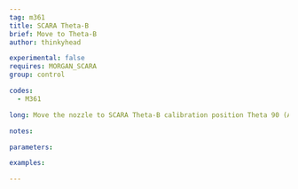 ```yaml
---
tag: m361
title: SCARA Theta-B
brief: Move to Theta-B
author: thinkyhead

experimental: false
requires: MORGAN_SCARA
group: control

codes:
  - M361

long: Move the nozzle to SCARA Theta-B calibration position Theta 90 (A90 B130) for calibration of "90 degrees steps-per-degree."

notes:

parameters:

examples:

---
```


